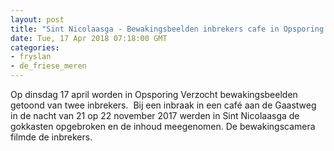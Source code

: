```yaml
---
layout: post
title: "Sint Nicolaasga - Bewakingsbeelden inbrekers cafe in Opsporing Verzocht"
date: Tue, 17 Apr 2018 07:18:00 GMT
categories: 
- fryslan 
- de_friese_meren 
---
```


Op dinsdag 17 april worden in Opsporing Verzocht bewakingsbeelden getoond van twee inbrekers.  Bij een inbraak in een café aan de Gaastweg in de nacht van 21 op 22 november 2017 werden in Sint Nicolaasga de gokkasten opgebroken en de inhoud meegenomen. De bewakingscamera filmde de inbrekers.
